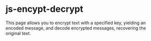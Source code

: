 # js-encypt-decrypt
This page allows you to encrypt text with a specified key, yielding an encoded message, and decode encrypted messages, recovering the original text. 
